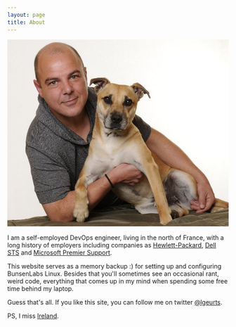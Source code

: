 ```yaml
---
layout: page
title: About
---
```


![Here I am with my dog Tigger.](/assets/portrait.jpg)

I am a self-employed DevOps engineer, living in the north of France,  with a long history of employers including companies as [Hewlett-Packard](http://https://www.hpe.com/ie/en/home.html), [Dell STS](http://www.dell.com/learn/us/en/04/premier?c=us&l=en) and [Microsoft Premier Support](https://support.microsoft.com/en-us/premier).

This website serves as a memory backup :) for setting up and configuring BunsenLabs Linux. Besides that you'll sometimes see an occasional rant, weird code, everything that comes up in my mind when spending some free time behind my laptop.

Guess that's all. If you like this site, you can follow me on twitter [@lgeurts](https://twitter.com/lgeurts).

PS, I miss [Ireland](https://www.youtube.com/watch?v=LV5QYfpKvEE). 
